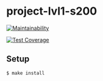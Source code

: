 # project-lvl1-s200

[![Maintainability](https://api.codeclimate.com/v1/badges/67cbd136561556458172/maintainability)](https://codeclimate.com/github/tungatarovM/project-lvl1-s200/maintainability)

[![Test Coverage](https://api.codeclimate.com/v1/badges/67cbd136561556458172/test_coverage)](https://codeclimate.com/github/tungatarovM/project-lvl1-s200/test_coverage)

## Setup 

```sh
$ make install
```

